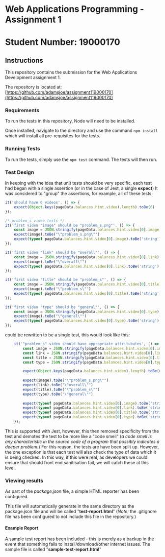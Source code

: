 # Web Applications Programming - Assignment 1
# Student Number: 19000170

## Instructions

This repository contains the submission for the Web Applications Development assignment 1. 

The repository is located at: [https://github.com/adamsjoe/assignment119000170](https://github.com/adamsjoe/assignment119000170)

### Requirements

To run the tests in this repository, Node will need to be installed.  

Once installed, navigate to the directory and use the command ```npm install``` which will install all pre-requisites for the tests.

### Running Tests

To run the tests, simply use the ```npm test``` command.  The tests will then run.

### Test Design

In keeping with the idea that unit tests should be very specific, each test had began with a single assertion (or in the case of Jest, a single **expect**) It was considered to "group" the assertions, for example, all of these tests:

```javascript
it('should have 6 videos', () => {        
    expect(Object.keys(pageData.balances.hint.video).length).toBe(6)
});

/* problem_s video tests */
it('first video "image" should be "problem_s.png"', () => {
    const image = JSON.stringify(pageData.balances.hint.video[0].image);
    expect(image).toBe("\"problem_s.png\"")
    expect(typeof pageData.balances.hint.video[0].image).toBe('string')
});       

it('first video "link" should be "overall"', () => {
    const image = JSON.stringify(pageData.balances.hint.video[0].link);
    expect(image).toBe("\"overall\"")
    expect(typeof pageData.balances.hint.video[0].link).toBe('string')
});         

it('first video "title" should be "problem_s"', () => {
    const image = JSON.stringify(pageData.balances.hint.video[0].title);
    expect(image).toBe("\"problem_s\"")
    expect(typeof pageData.balances.hint.video[0].title).toBe('string')
});       

it('first video "type" should be "general"', () => {
    const image = JSON.stringify(pageData.balances.hint.video[0].type);
    expect(image).toBe("\"general\"")
    expect(typeof pageData.balances.hint.video[0].type).toBe('string')
});    
```
could be rewritten to be a single test, this would look like this:
```javascript
    it('"problem_s" video should have appropriate attritubutes', () => {        
        const image = JSON.stringify(pageData.balances.hint.video[0].image);
        const link = JSON.stringify(pageData.balances.hint.video[0].link);
        const title = JSON.stringify(pageData.balances.hint.video[0].title);
        const type = JSON.stringify(pageData.balances.hint.video[0].type);

        expect(Object.keys(pageData.balances.hint.video).length).toBe(6)
        
        expect(image).toBe("\"problem_s.png\"")
        expect(link).toBe("\"overall\"")
        expect(title).toBe("\"problem_s\"")
        expect(type).toBe("\"general\"")
        
        expect(typeof pageData.balances.hint.video[0].image).toBe('string')
        expect(typeof pageData.balances.hint.video[0].link).toBe('string')
        expect(typeof pageData.balances.hint.video[0].title).toBe('string')
        expect(typeof pageData.balances.hint.video[0].type).toBe('string')
    });       
```
This is supported with Jest, however, this then removed specificity from the test and demotes the test to be more like a "code smell" (_a code smell is any characteristic in the source code of a program that possibly indicates a deeper problem._)  For this reason, the tests are have been split up.  However, the one exception is that each test will also check the type of data which it is being checked.  In this way, if this were real, as developers we could ensure that should front end sanitisation fail, we will catch these at this level.

### Viewing results

As part of the *package.json* file, a simple HTML reporter has been configured.  

This file will automatically generate in the same directory as the package.json file and will be called "**test-report.html**" (_Note:_ the .gitignore file has been configured to not include this file in the repository.)

#### Example Report

A sample test report has been included - this is merely as a backup in the event that something fails to install/download/other internet issues.  The sample file is called "**sample-test-report.html**"